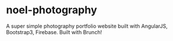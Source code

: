noel-photography
================

A super simple photography portfolio website built with AngularJS, Bootstrap3, Firebase. Built with Brunch!
